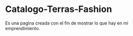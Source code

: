 # Catalogo-Terras-Fashion
Es una pagina creada con el fin de mostrar lo que hay en mi emprendimiento.
